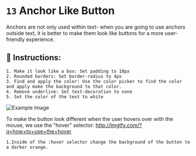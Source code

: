 # `13` Anchor Like Button

Anchors are not only used within text- when you are going to use anchors outside text, it is better to make them look like buttons for a more user-friendly experience.

## 📝 Instructions:

```Plain/Text
1. Make it look like a box: Set padding to 10px
2. Rounded borders: Set border-radius to 4px
3. Find and apply the color: Use the color picker to find the color and apply make the background to that color.
4. Remove underline: Set text-decoration to none
5. Set the color of the text to white
```

![Example Image](http://i.imgur.com/AqYDX7n.gif)

To make the button look different when the user hovers over with the mouse, we use the "hover" selector: http://lmgtfy.com/?q=how+to+use+the+hover

```Plain/Text
1.Inside of the :hover selector change the background of the button to a darker orange.
```
